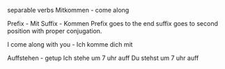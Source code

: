 separable verbs
Mitkommen - come along

Prefix - Mit
Suffix - Kommen
Prefix goes to the end suffix goes to second position with proper conjugation.

I come along with you - Ich komme dich mit

Auffstehen - getup
Ich stehe um 7 uhr auff
Du stehst um 7 uhr auff

